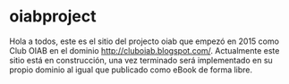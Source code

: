 # oiabproject

Hola a todos, este es el sitio del projecto oiab que empezó en 2015 como Club OIAB en el dominio http://cluboiab.blogspot.com/. 
Actualmente este sitio está en construcción, una vez terminado será implementado en su propio dominio al igual que publicado como eBook de forma libre. 
